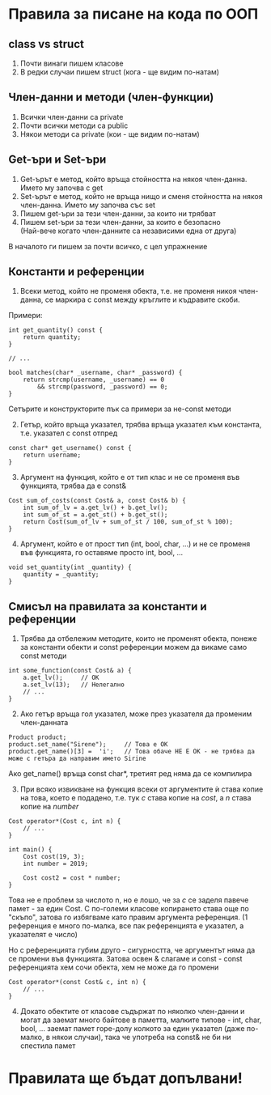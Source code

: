 # Правила за писане на кода по ООП

## class vs struct

1. Почти винаги пишем класове
2. В редки случаи пишем struct (кога - ще видим по-натам)

## Член-данни и методи (член-функции)

1. Всички член-данни са private
2. Почти всички методи са public
3. Някои методи са private (кои - ще видим по-натам)

## Get-ъри и Set-ъри

1. Get-ърът е метод, който връща стойността на някоя член-данна. Името му започва с get
2. Set-ърът е метод, който не връща нищо и сменя стойността на някоя член-данна. Името му започва със set
3. Пишем get-ъри за тези член-данни, за които ни трябват
4. Пишем set-ъри за тези член-данни, за които е безопасно
<br>(Най-вече когато член-данните са независими една от друга)

В началото ги пишем за почти всичко, с цел упражнение

## Константи и референции

1. Всеки метод, който не променя обекта, т.е. не променя никоя член-данна, се маркира с const между кръглите и къдравите скоби.

Примери:

    int get_quantity() const {
        return quantity;
    }

    // ...

    bool matches(char* _username, char* _password) {
        return strcmp(username, _username) == 0
            && strcmp(password, _password) == 0;
    }

Сетърите и конструкторите пък са примери за не-const методи

2. Гетър, който връща указател, трябва връща указател към константа, т.е. указател с const отпред

<span></span>

    const char* get_username() const {
        return username;
    }

3. Аргумент на функция, който е от тип клас и не се променя във функцията, трябва да е const&

<span></span>

    Cost sum_of_costs(const Cost& a, const Cost& b) {
        int sum_of_lv = a.get_lv() + b.get_lv();
        int sum_of_st = a.get_st() + b.get_st();
        return Cost(sum_of_lv + sum_of_st / 100, sum_of_st % 100);
    }

4. Аргумент, който е от прост тип (int, bool, char, ...) и не се променя във функцията, го оставяме просто int, bool, ...

<span></span>

    void set_quantity(int _quantity) {
        quantity = _quantity;
    }

## Смисъл на правилата за константи и референции

1. Трябва да отбележим методите, които не променят обекта, понеже за константи обекти и const референции можем да викаме
само const методи

<span></span>

    int some_function(const Cost& a) {
        a.get_lv();     // ОК
        a.set_lv(13);   // Нелегално
        // ...
    }

2. Ако гетър връща гол указател, може през указателя да променим член-данната

<span></span>

    Product product;
    product.set_name("Sirene");     // Това е ОК
    product.get_name()[3] =  'i';   // Това обаче НЕ Е ОК - не трябва да може с гетъра да направим името Sirine

Ако get_name() връща const char*, третият ред няма да се компилира

3. При всяко извикване на функция всеки от аргументите ѝ става копие на това, което е подадено, т.е. тук
*c* става копие на *cost*, а *n* става копие на *number*

<span></span>

    Cost operator*(Cost c, int n) {
        // ...
    }

    int main() {
        Cost cost(19, 3);
        int number = 2019;

        Cost cost2 = cost * number;
    }

Това не е проблем за числото n, но е лошо, че за *c* се заделя павече памет - за един Cost. С по-големи класове
копирането става още по "скъпо", затова го избягваме като правим аргумента референция.
(1 референция е много по-малка, все пак референцията е указател, а указателят е число)

Но с референцията губим друго - сигурността, че аргументът няма да се промени във функцията.
Затова освен & слагаме и const - const референцията хем сочи обекта, хем не може да го промени

    Cost operator*(const Cost& c, int n) {
        // ...
    }

4. Докато обектите от класове съдържат по няколко член-данни и могат да заемат много байтове в паметта,
малките типове - int, char, bool, ... заемат памет горе-долу колкото за един указател (даже по-малко, в някои случаи),
така че употреба на const& не би ни спестила памет

# Правилата ще бъдат допълвани!

